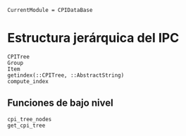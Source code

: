 ```@meta
CurrentModule = CPIDataBase
```

# Estructura jerárquica del IPC

```@docs
CPITree
Group
Item
getindex(::CPITree, ::AbstractString)
compute_index
```

## Funciones de bajo nivel

```@docs
cpi_tree_nodes
get_cpi_tree
```